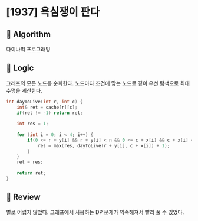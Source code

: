 # [1937] 욕심쟁이 판다
## 📕 Algorithm
다이나믹 프로그래밍
## 📗 Logic
그래프의 모든 노드를 순회한다. 노드마다 조건에 맞는 노드로 깊이 우선 탐색으로 최대 수명을 계산한다.
```c++
int dayToLive(int r, int c) {
    int& ret = cache[r][c];
    if(ret != -1) return ret;
    
    int res = 1;
    
    for (int i = 0; i < 4; i++) {
        if(0 <= r + y[i] && r + y[i] < n && 0 <= c + x[i] && c + x[i] < n && bamboo[r][c] < bamboo[r + y[i]][c + x[i]]) {
            res = max(res, dayToLive(r + y[i], c + x[i]) + 1);
        }
    }
    ret = res;
    
    return ret;
}
```
## 📘 Review
별로 어렵지 않았다. 그래프에서 사용하는 DP 문제가 익숙해져서 빨리 풀 수 있었다.
